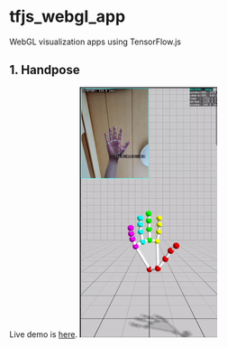 # tfjs_webgl_app
WebGL visualization apps using TensorFlow.js

## 1. Handpose
Live demo is [here](https://terryky.github.io/tfjs_webgl_app/handpose).
[<img src="handpose/handpose.gif" width=244>](https://terryky.github.io/tfjs_webgl_app/handpose)


